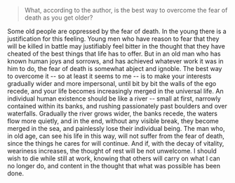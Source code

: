 > What, according to the author, is the best way to overcome the fear of death as you get older?

Some old people are oppressed by the fear of death. In the young there is a justification for this feeling. Young men who have reason to fear that they will be killed in battle may justifiably feel bitter in the thought that they have cheated of the best things that life has to offer. But in an old man who has known human joys and sorrows, and has achieved whatever work it was in him to do, the fear of death is somewhat abject and ignoble. The best way to overcome it -- so at least it seems to me -- is to make your interests gradually wider and more impersonal, until bit by bit the walls of the ego recede, and your life becomes increasingly merged in the universal life. An individual human existence should be like a river -- small at first, narrowly contained within its banks, and rushing passionately past boulders and over waterfalls. Gradually the river grows wider, the banks recede, the waters flow more quietly, and in the end, without any visible break, they become merged in the sea, and painlessly lose their individual being. The man who, in old age, can see his life in this way, will not suffer from the fear of death, since the things he cares for will continue. And if, with the decay of vitality, weariness increases, the thought of rest will be not unwelcome. I should wish to die while still at work, knowing that others will carry on what I can no longer do, and content in the thought that what was possible has been done.
